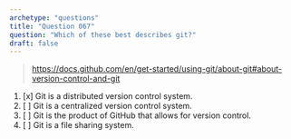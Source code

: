 ```yaml
---
archetype: "questions"
title: "Question 067"
question: "Which of these best describes git?"
draft: false
---
```



> https://docs.github.com/en/get-started/using-git/about-git#about-version-control-and-git
1. [x] Git is a distributed version control system.
1. [ ] Git is a centralized version control system.
1. [ ] Git is the product of GitHub that allows for version control.
1. [ ] Git is a file sharing system.
